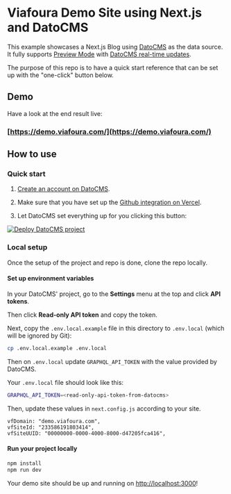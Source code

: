 # Viafoura Demo Site using Next.js and DatoCMS

This example showcases a Next.js Blog using [DatoCMS](https://www.datocms.com/) as the data source. It fully supports [Preview Mode](https://www.datocms.com/docs/next-js/setting-up-next-js-preview-mode) with [DatoCMS real-time updates](https://www.datocms.com/docs/next-js/real-time-updates).

The purpose of this repo is to have a quick start reference that can be set up with the "one-click" button below.

## Demo

Have a look at the end result live:

### [https://demo.viafoura.com/](https://demo.viafoura.com/)

## How to use

### Quick start

1. [Create an account on DatoCMS](https://datocms.com).

2. Make sure that you have set up the [Github integration on Vercel](https://vercel.com/docs/git/vercel-for-github).

3. Let DatoCMS set everything up for you clicking this button:

[![Deploy DatoCMS project](https://dashboard.datocms.com/deploy/button.svg)](https://dashboard.datocms.com/deploy?repo=viafoura/demo-site)

### Local setup

Once the setup of the project and repo is done, clone the repo locally.

#### Set up environment variables

In your DatoCMS' project, go to the **Settings** menu at the top and click **API tokens**.

Then click **Read-only API token** and copy the token.

Next, copy the `.env.local.example` file in this directory to `.env.local` (which will be ignored by Git):

```bash
cp .env.local.example .env.local
```

Then on `.env.local` update `GRAPHQL_API_TOKEN` with the value provided by DatoCMS.

Your `.env.local` file should look like this:

```bash
GRAPHQL_API_TOKEN=<read-only-api-token-from-datocms>
```

Then, update these values in `next.config.js` according to your site.

```
vfDomain: "demo.viafoura.com",
vfSiteId: "233586191803414",
vfSiteUUID: "00000000-0000-4000-8000-d47205fca416",
```

#### Run your project locally

```bash
npm install
npm run dev
```

Your demo site should be up and running on [http://localhost:3000](http://localhost:3000)!
